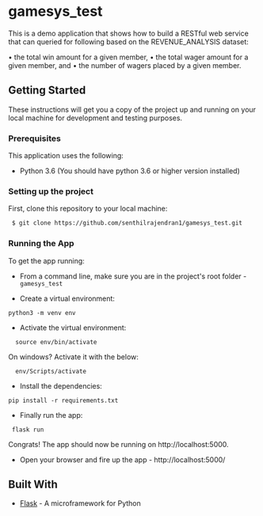 # gamesys_test
This is a demo application that shows how to build a RESTful web service that can queried for following based on the REVENUE_ANALYSIS dataset:

•	the total win amount for a given member,
•	the total wager amount for a given member, and
•	the number of wagers placed by a given member.


## Getting Started

These instructions will get you a copy of the project up and running on your local machine for development and testing purposes.

### Prerequisites

This application uses the following:

 - Python 3.6 (You should have python 3.6 or higher version installed)
 
### Setting up the project

First, clone this repository to your local machine:

```sh
 $ git clone https://github.com/senthilrajendran1/gamesys_test.git
```

### Running the App

To get the app running:

 - From a command line, make sure you are in the project's root folder - `gamesys_test`
 
 - Create a virtual environment:
 ```
 python3 -m venv env
 ```
 - Activate the virtual environment:
 ```
   source env/bin/activate
 ```
 On windows? Activate it with the below:
 ```
   env/Scripts/activate
 ```

 - Install the dependencies:
 ```
 pip install -r requirements.txt
 ```

 - Finally run the app:
 ```
  flask run
 ```

 Congrats! The app should now be running on http://localhost:5000.


- Open your browser and fire up the app - http://localhost:5000/


## Built With

* [Flask](http://flask.pocoo.org/) - A microframework for Python
